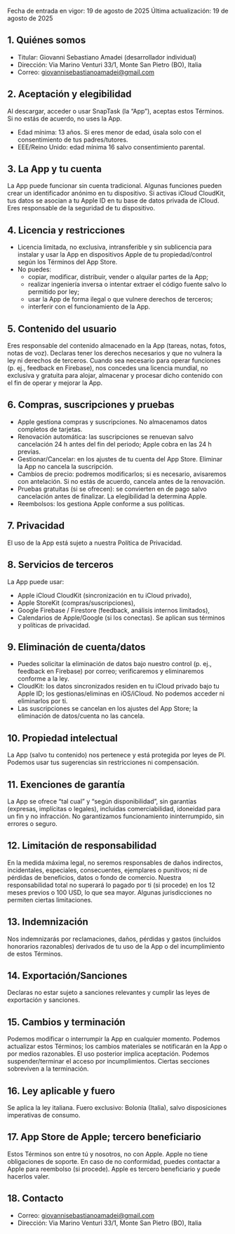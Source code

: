 Fecha de entrada en vigor: 19 de agosto de 2025
Última actualización: 19 de agosto de 2025

## 1. Quiénes somos
- Titular: Giovanni Sebastiano Amadei (desarrollador individual)
- Dirección: Via Marino Venturi 33/1, Monte San Pietro (BO), Italia
- Correo: giovannisebastianoamadei@gmail.com

## 2. Aceptación y elegibilidad
Al descargar, acceder o usar SnapTask (la “App”), aceptas estos Términos. Si no estás de acuerdo, no uses la App.
- Edad mínima: 13 años. Si eres menor de edad, úsala solo con el consentimiento de tus padres/tutores.
- EEE/Reino Unido: edad mínima 16 salvo consentimiento parental.

## 3. La App y tu cuenta
La App puede funcionar sin cuenta tradicional. Algunas funciones pueden crear un identificador anónimo en tu dispositivo. Si activas iCloud CloudKit, tus datos se asocian a tu Apple ID en tu base de datos privada de iCloud. Eres responsable de la seguridad de tu dispositivo.

## 4. Licencia y restricciones
- Licencia limitada, no exclusiva, intransferible y sin sublicencia para instalar y usar la App en dispositivos Apple de tu propiedad/control según los Términos del App Store.
- No puedes:
  - copiar, modificar, distribuir, vender o alquilar partes de la App;
  - realizar ingeniería inversa o intentar extraer el código fuente salvo lo permitido por ley;
  - usar la App de forma ilegal o que vulnere derechos de terceros;
  - interferir con el funcionamiento de la App.

## 5. Contenido del usuario
Eres responsable del contenido almacenado en la App (tareas, notas, fotos, notas de voz). Declaras tener los derechos necesarios y que no vulnera la ley ni derechos de terceros.
Cuando sea necesario para operar funciones (p. ej., feedback en Firebase), nos concedes una licencia mundial, no exclusiva y gratuita para alojar, almacenar y procesar dicho contenido con el fin de operar y mejorar la App.

## 6. Compras, suscripciones y pruebas
- Apple gestiona compras y suscripciones. No almacenamos datos completos de tarjetas.
- Renovación automática: las suscripciones se renuevan salvo cancelación 24 h antes del fin del periodo; Apple cobra en las 24 h previas.
- Gestionar/Cancelar: en los ajustes de tu cuenta del App Store. Eliminar la App no cancela la suscripción.
- Cambios de precio: podremos modificarlos; si es necesario, avisaremos con antelación. Si no estás de acuerdo, cancela antes de la renovación.
- Pruebas gratuitas (si se ofrecen): se convierten en de pago salvo cancelación antes de finalizar. La elegibilidad la determina Apple.
- Reembolsos: los gestiona Apple conforme a sus políticas.

## 7. Privacidad
El uso de la App está sujeto a nuestra Política de Privacidad.

## 8. Servicios de terceros
La App puede usar:
- Apple iCloud CloudKit (sincronización en tu iCloud privado),
- Apple StoreKit (compras/suscripciones),
- Google Firebase / Firestore (feedback, análisis internos limitados),
- Calendarios de Apple/Google (si los conectas).
Se aplican sus términos y políticas de privacidad.

## 9. Eliminación de cuenta/datos
- Puedes solicitar la eliminación de datos bajo nuestro control (p. ej., feedback en Firebase) por correo; verificaremos y eliminaremos conforme a la ley.
- CloudKit: los datos sincronizados residen en tu iCloud privado bajo tu Apple ID; los gestionas/eliminas en iOS/iCloud. No podemos acceder ni eliminarlos por ti.
- Las suscripciones se cancelan en los ajustes del App Store; la eliminación de datos/cuenta no las cancela.

## 10. Propiedad intelectual
La App (salvo tu contenido) nos pertenece y está protegida por leyes de PI. Podemos usar tus sugerencias sin restricciones ni compensación.

## 11. Exenciones de garantía
La App se ofrece “tal cual” y “según disponibilidad”, sin garantías (expresas, implícitas o legales), incluidas comerciabilidad, idoneidad para un fin y no infracción. No garantizamos funcionamiento ininterrumpido, sin errores o seguro.

## 12. Limitación de responsabilidad
En la medida máxima legal, no seremos responsables de daños indirectos, incidentales, especiales, consecuentes, ejemplares o punitivos; ni de pérdidas de beneficios, datos o fondo de comercio.
Nuestra responsabilidad total no superará lo pagado por ti (si procede) en los 12 meses previos o 100 USD, lo que sea mayor. Algunas jurisdicciones no permiten ciertas limitaciones.

## 13. Indemnización
Nos indemnizarás por reclamaciones, daños, pérdidas y gastos (incluidos honorarios razonables) derivados de tu uso de la App o del incumplimiento de estos Términos.

## 14. Exportación/Sanciones
Declaras no estar sujeto a sanciones relevantes y cumplir las leyes de exportación y sanciones.

## 15. Cambios y terminación
Podemos modificar o interrumpir la App en cualquier momento. Podemos actualizar estos Términos; los cambios materiales se notificarán en la App o por medios razonables. El uso posterior implica aceptación.
Podemos suspender/terminar el acceso por incumplimientos. Ciertas secciones sobreviven a la terminación.

## 16. Ley aplicable y fuero
Se aplica la ley italiana. Fuero exclusivo: Bolonia (Italia), salvo disposiciones imperativas de consumo.

## 17. App Store de Apple; tercero beneficiario
Estos Términos son entre tú y nosotros, no con Apple. Apple no tiene obligaciones de soporte. En caso de no conformidad, puedes contactar a Apple para reembolso (si procede). Apple es tercero beneficiario y puede hacerlos valer.

## 18. Contacto
- Correo: giovannisebastianoamadei@gmail.com
- Dirección: Via Marino Venturi 33/1, Monte San Pietro (BO), Italia
